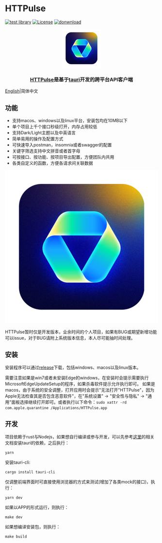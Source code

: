 <!--
 * @Author: feiqin
 * @Date: 2025-10-23 14:42:19
 * @LastEditors: feiqin
 * @LastEditTime: 2025-10-23 14:56:30
 * @Description: 
-->
# HTTPulse


[![test library](https://img.shields.io/github/workflow/status/vicanso/HTTPulse/test?label=test)](https://github.com/vicanso/HTTPulse/actions?query=workflow%3A%22test%22)
[![License](https://img.shields.io/badge/License-Apache%202-green.svg)](https://github.com/vicanso/HTTPulse)
[![donwnload](https://img.shields.io/github/downloads/vicanso/HTTPulse/total?label=Downloads&logoColor=fff&logo=GitHub)](https://github.com/vicanso/HTTPulse/releases)


<p align="center">
    <img src="./HTTPulse.png" alt="HTTPulse" width="128">
</p>

<h3 align="center">
<a href="https://github.com/vicanso/HTTPulse">HTTPulse</a>是基于<a href="https://github.com/tauri-apps/tauri">tauri</a>开发的跨平台API客户端
</h3>

[English](./README.md)|简体中文
## 功能

- 支持macos、windows以及linux平台，安装包均在10MB以下
- 单个项目上千个接口秒级打开，内存占用较低
- 支持Dark/Light主题以及中英语言
- 简单易用的操作及配置方式
- 可快速导入postman，insomnia或者swagger的配置
- 关键字筛选支持中文拼音或者首字母
- 可按接口、按功能、按项目导出配置，方便团队内共用
- 各类自定义的函数，方便各请求间关联数据


<p align="center">
    <img src="./asset/HTTPulse.png" alt="HTTPulse">
</p>

HTTPulse暂时仅是开发版本，业余时间的个人项目，如果有BUG或期望新增功能可以issue，对于BUG请附上系统版本信息，本人尽可能抽时间处理。


## 安装

安装程序可以通过[release](https://github.com/vicanso/HTTPulse/releases)下载，包括windows、macos以及linux版本。

需要注意如果是win7或者未安装Edge的windows，在安装时会提示需要执行MicrosoftEdgeUpdateSetup的程序，如果杀毒软件提示允许执行即可。
如果是macos，由于系统的安全调整，打开应用时会提示"无法打开"HTTPulse"，因为Apple无法检查其是否包含恶意软件"，在"系统设置" -> "安全性与隐私" -> "通用"面板选择继续打开即可。或者执行以下命令：`sudo xattr -rd com.apple.quarantine /Applications/HTTPulse.app`

## 开发

项目依赖于rust与Nodejs，如果想自行编译或参与开发，可以先参考[这里](https://tauri.app/v1/guides/getting-started/prerequisites)的相关文档安装tauri的依赖，之后执行：

```shell
yarn
```

安装tauri-cli:

```shell
cargo install tauri-cli
```

仅调整前端界面时可直接使用浏览器的方式来测试(增加了各类mock的接口)，执行：

```shell
yarn dev
```

如果以APP的形式运行，则执行：

```shell
make dev
```

如果想编译安装包，则执行：

```shell
make build
```